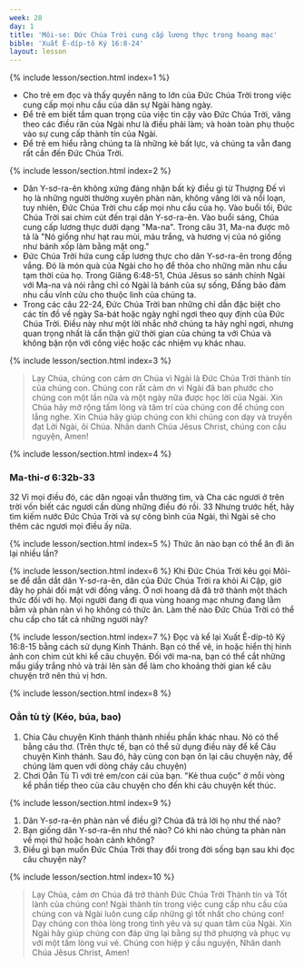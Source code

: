 ```yaml
---
week: 28
day: 1
title: 'Môi-se: Đức Chúa Trời cung cấp lương thực trong hoang mạc'
bible: 'Xuất Ê-díp-tô Ký 16:8-24'
layout: lesson
---
```



{% include lesson/section.html index=1 %}
- Cho trẻ em đọc và thấy quyền năng to lớn của Đức Chúa Trời trong việc cung cấp mọi nhu cầu của dân sự Ngài hàng ngày.
- Để trẻ em biết tầm quan trọng của việc tin cậy vào Đức Chúa Trời, vâng theo các điều răn của Ngài như là điều phải làm; và hoàn toàn phụ thuộc vào sự cung cấp thành tín của Ngài.
- Để trẻ em hiểu rằng chúng ta là những kẻ bất lực, và chúng ta vẫn đang rất cần đến Đức Chúa Trời.


{% include lesson/section.html index=2 %}
- Dân Y-sơ-ra-ên không xứng đáng nhận bất kỳ điều gì từ Thượng Đế vì họ là những người thường xuyên phàn nàn, không vâng lời và nổi loạn, tuy nhiên, Đức Chúa Trời chu cấp mọi nhu cầu của họ. Vào buổi tối, Đức Chúa Trời sai chim cút đến trại dân Y-sơ-ra-ên. Vào buổi sáng, Chúa cung cấp lương thực dưới dạng "Ma-na". Trong câu 31, Ma-na được mô tả là "Nó giống như hạt rau mùi, màu trắng, và hương vị của nó giống như bánh xốp làm bằng mật ong."
- Đức Chúa Trời hứa cung cấp lương thực cho dân Y-sơ-ra-ên trong đồng vắng. Đó là món quà của Ngài cho họ để thỏa cho những mãn nhu cầu tạm thời của họ. Trong Giăng 6:48-51, Chúa Jêsus so sánh chính Ngài với Ma-na và nói rằng chỉ có Ngài là bánh của sự sống, Đấng bảo đảm nhu cầu vĩnh cửu cho thuộc linh của chúng ta.
- Trong các câu 22-24, Đức Chúa Trời ban những chỉ dẫn đặc biệt cho các tín đồ về ngày Sa-bát hoặc ngày nghỉ ngơi theo quy định của Đức Chúa Trời. Điều này như một lời nhắc nhở chúng ta hãy nghỉ ngơi, nhưng quan trọng nhất là cẩn thận giữ thời gian của chúng ta với Chúa và không bận rộn với công việc hoặc các nhiệm vụ khác nhau.


{% include lesson/section.html index=3 %}
> Lạy Chúa, chúng con cảm ơn Chúa vì Ngài là Đức Chúa Trời thành tín của chúng con. Chúng con rất cảm ơn vì Ngài đã ban phước cho chúng con một lần nữa và một ngày nữa được học lời của Ngài. Xin Chúa hãy mở rộng tấm lòng và tâm trí của chúng con để chúng con lắng nghe. Xin Chúa hãy giúp chúng con khi chúng con dạy và truyền đạt Lời Ngài, ôi Chúa. Nhân danh Chúa Jêsus Christ, chúng con cầu nguyện, Amen!



{% include lesson/section.html index=4 %}
### Ma-thi-ơ 6:32b-33
32 Vì mọi điều đó, các dân ngoại vẫn thường tìm, và Cha các ngươi ở trên trời vốn biết các ngươi cần dùng những điều đó rồi. 33 Nhưng trước hết, hãy tìm kiếm nước Đức Chúa Trời và sự công bình của Ngài, thì Ngài sẽ cho thêm các ngươi mọi điều ấy nữa.


{% include lesson/section.html index=5 %}
Thức ăn nào bạn có thể ăn đi ăn lại nhiều lần?



{% include lesson/section.html index=6 %}
Khi Đức Chúa Trời kêu gọi Môi-se để dẫn dắt dân Y-sơ-ra-ên, dân của Đức Chúa Trời ra khỏi Ai Cập, giờ đây họ phải đối mặt với đồng vắng. Ở nơi hoang dã đã trở thành một thách thức đối với họ. Mọi người đang đi qua vùng hoang mạc nhưng đang lằm bằm và phàn nàn vì họ không có thức ăn. Làm thế nào Đức Chúa Trời có thể chu cấp cho tất cả những người này?



{% include lesson/section.html index=7 %}
 Đọc và kể lại Xuất Ê-díp-tô Ký 16:8-15 bằng cách sử dụng Kinh Thánh. Bạn có thể vẽ, in hoặc hiển thị hình ảnh con chim cút khi kể câu chuyện. Đối với ma-na, bạn có thể cắt những mẩu giấy trắng nhỏ và trải lên sàn để làm cho khoảng thời gian kể câu chuyện trở nên thú vị hơn.


{% include lesson/section.html index=8 %}
### Oẳn tù tỳ (Kéo, búa, bao)
1. Chia Câu chuyện Kinh thánh thành nhiều phần khác nhau. Nó có thể bằng câu thơ. (Trên thực tế, bạn có thể sử dụng điều này để kể Câu chuyện Kinh thánh. Sau đó, hãy cùng con bạn ôn lại câu chuyện này, để chúng làm quen với dòng chảy câu chuyện)
2. Chơi Oẳn Tù Tì với trẻ em/con cái của bạn. "Kẻ thua cuộc" ở mỗi vòng kể phần tiếp theo của câu chuyện cho đến khi câu chuyện kết thúc.


{% include lesson/section.html index=9 %}
1. Dân Y-sơ-ra-ên phàn nàn về điều gì? Chúa đã trả lời họ như thế nào?
2. Bạn giống dân Y-sơ-ra-ên như thế nào? Có khi nào chúng ta phàn nàn về mọi thứ hoặc hoàn cảnh không?
3. Điều gì bạn muốn Đức Chúa Trời thay đổi trong đời sống bạn sau khi đọc câu chuyện này?


{% include lesson/section.html index=10 %}
> Lạy Chúa, cảm ơn Chúa đã trở thành Đức Chúa Trời Thành tín và Tốt lành của chúng con! Ngài thành tín trong việc cung cấp nhu cầu của chúng con và Ngài luôn cung cấp những gì tốt nhất cho chúng con! Dạy chúng con thỏa lòng trong tình yêu và sự quan tâm của Ngài. Xin Ngài hãy giúp chúng con đáp ứng lại bằng sự thờ phượng và phục vụ với một tấm lòng vui vẻ. Chúng con hiệp ý cầu nguyện, Nhân danh Chúa Jêsus Christ, Amen!
